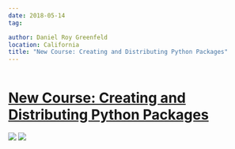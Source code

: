```yaml
---
date: 2018-05-14
tag:

author: Daniel Roy Greenfeld
location: California
title: "New Course: Creating and Distributing Python Packages"
---
```


<div class="twelve wide column">
  <h1 class="ui block header">
    <div class="content">
      <a href="/creating-distributing-python-packages "
        >New Course: Creating and Distributing Python Packages</a
      >
    </div>
  </h1>
  <div class="ui basic center aligned segment">
    <div class="ui medium images">
      <a
        href="https://courses.twoscoopspress.com/courses/creating-and-distributing-python-packages"
        target="_blank"
        ><img src="https://www.pydanny.com/static/packaging-course.jpg"
      /></a>
      <a
        href="https://courses.twoscoopspress.com/courses/creating-and-distributing-python-packages-es"
        target="_blank"
        ><img src="https://www.pydanny.com/static/packaging-course-es.jpg"
      /></a>
    </div>
    <p></p>
  </div>
</div>
